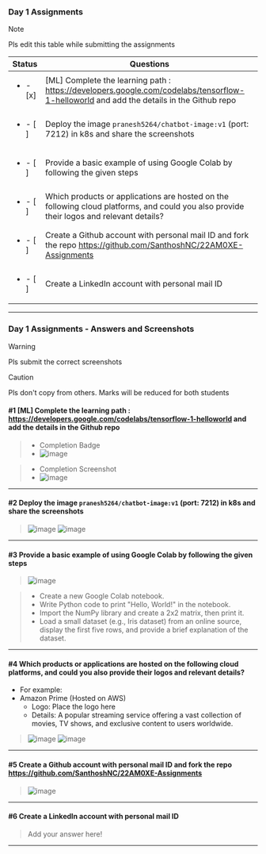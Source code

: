 ### Day 1 Assignments

> [!NOTE]
> Pls edit this table while submitting the assignments

| Status         | Questions     | 
|----------------|---------------|
| <ul><li>- [x] </li></ul> | [ML] Complete the learning path : https://developers.google.com/codelabs/tensorflow-1-helloworld and add the details in the Github repo |
| <ul><li>- [ ] </li></ul> | Deploy the image `pranesh5264/chatbot-image:v1` (port: 7212) in k8s and share the screenshots |
| <ul><li>- [ ] </li></ul> | Provide a basic example of using Google Colab by following the given steps  |
| <ul><li>- [ ] </li></ul> | Which products or applications are hosted on the following cloud platforms, and could you also provide their logos and relevant details?  |
| <ul><li>- [ ] </li></ul> | Create a Github account with personal mail ID and fork the repo https://github.com/SanthoshNC/22AM0XE-Assignments  |
| <ul><li>- [ ] </li></ul> | Create a LinkedIn account with personal mail ID  |


***

### Day 1 Assignments - Answers and Screenshots

> [!WARNING]
> Pls submit the correct screenshots

> [!CAUTION]
> Pls don't copy from others. Marks will be reduced for both students

#### #1 [ML] Complete the learning path : https://developers.google.com/codelabs/tensorflow-1-helloworld and add the details in the Github repo

> - Completion Badge
> - ![image](https://github.com/user-attachments/assets/d6c71601-2cee-4568-8986-0eeaf922b379)

> - Completion Screenshot
> - ![image](https://github.com/user-attachments/assets/d2cf131c-0f15-4183-ad7c-db0b2d7ef834)


***

#### #2 Deploy the image `pranesh5264/chatbot-image:v1` (port: 7212) in k8s and share the screenshots
> ![image](https://github.com/user-attachments/assets/b138c0d4-f6e2-4c46-876c-d4b94c494411)
> ![image](https://github.com/user-attachments/assets/b1d6c75d-e191-4b2c-82ab-70201e0e19ff)



***

#### #3 Provide a basic example of using Google Colab by following the given steps
> ![image](https://github.com/user-attachments/assets/1dbf2d3e-2db2-4658-b34e-69ad7d515362)

> - Create a new Google Colab notebook.
> - Write Python code to print "Hello, World!" in the notebook.
> - Import the NumPy library and create a 2x2 matrix, then print it.
> - Load a small dataset (e.g., Iris dataset) from an online source, display the first five rows, and provide a brief explanation of the dataset.

***

#### #4 Which products or applications are hosted on the following cloud platforms, and could you also provide their logos and relevant details? 
- For example:
- Amazon Prime (Hosted on AWS)
  - Logo: Place the logo here
  - Details: A popular streaming service offering a vast collection of movies, TV shows, and exclusive content to users worldwide.

> ![image](https://github.com/user-attachments/assets/d88b1068-1a05-411d-a106-477bbd367694)
![image](https://github.com/user-attachments/assets/61a3c9c8-bba1-4c6d-8965-a38267bb77fe)


***

#### #5 Create a Github account with personal mail ID and fork the repo https://github.com/SanthoshNC/22AM0XE-Assignments
> ![image](https://github.com/user-attachments/assets/131afceb-9c10-447f-a03f-1fd70f1f430c)
> 


***

#### #6 Create a LinkedIn account with personal mail ID
> Add your answer here!

***
